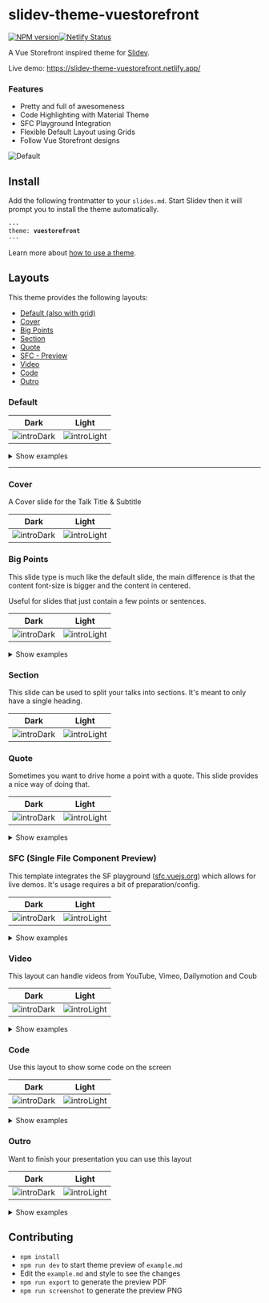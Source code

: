 # slidev-theme-vuestorefront

[![NPM version](https://img.shields.io/npm/v/slidev-theme-vuestorefront?color=3AB9D4&label=)](https://www.npmjs.com/package/slidev-theme-vuestorefront)[![Netlify Status](https://api.netlify.com/api/v1/badges/6ec33b49-92d9-4315-bbf7-f222a4fae33e/deploy-status)](https://app.netlify.com/sites/slidev-theme-vuestorefront/deploys)

A Vue Storefront inspired theme for [Slidev](https://github.com/slidevjs/slidev).

Live demo: https://slidev-theme-vuestorefront.netlify.app/

### Features

* Pretty and full of awesomeness
* Code Highlighting with Material Theme
* SFC Playground Integration
* Flexible Default Layout using Grids
* Follow Vue Storefront designs

![Default](screenshots/light/002.png)

## Install

Add the following frontmatter to your `slides.md`. Start Slidev then it will prompt you to install the theme automatically.

<pre><code>---
theme: <b>vuestorefront</b>
---</code></pre>

Learn more about [how to use a theme](https://sli.dev/themes/use).

## Layouts

This theme provides the following layouts:

- [Default (also with grid)](https://github.com/vuestorefront/slidev-theme-vuestorefront#default)
- [Cover](https://github.com/vuestorefront/slidev-theme-vuestorefront#cover)
- [Big Points](https://github.com/vuestorefront/slidev-theme-vuestorefront#big-points)
- [Section](https://github.com/vuestorefront/slidev-theme-vuestorefront#section)
- [Quote](https://github.com/vuestorefront/slidev-theme-vuestorefront#quote)
- [SFC - Preview](https://github.com/vuestorefront/slidev-theme-vuestorefront#sfc-single-file-component-preview)
- [Video](https://github.com/vuestorefront/slidev-theme-vuestorefront#video)
- [Code](https://github.com/vuestorefront/slidev-theme-vuestorefront#code)
- [Outro](https://github.com/vuestorefront/slidev-theme-vuestorefront#outro)

### Default
Dark                       | Light
:-------------------------:|:-------------------------:
![introDark](./screenshots/dark/002.png) | ![introLight](./screenshots/light/002.png)

<details>
  <summary>Show examples</summary>
    The default slide has a few tricks up it's sleeve.

    It an of course be used as-is:

    ```frontmatter
    ---

    # This will be the heading

    And this can be used as test below it

    - We can have a list.
    - With a few items.

    ---

    ```

    But it can also have the title in a special row:

    ```frontmatter
    ---
    contextTitle: "Vue Storefront 2"
    name: Perfect acceleration
    title: Perfect acceleration
    text: "Best starting point for any eCommerce project.
    Don’t waste months on repetitive groundwork and focus
    on your own features & customization"
    titleRow: true
    cols: '1-1'
    ---

    This content can now be styled/positioned independent of the title,
    because it will be in a separate grid cell.

    ---
    ```

    We can also do a quick column:

    ```frontmatter
    ---
    cols: 1-1 # Other values: 2-1 or 1-2, as well as any valid grid-cols-* class from windiwcss
    ---

    This will go in the left column

    :::right:::

    This will go into the right column

    ---
    ```

    You can also combine this with the separate titleRow:

    ```frontmatter
    ---
    contextTitle: "Vue Storefront 2"
    name: Perfect acceleration
    title: Perfect acceleration
    text: "Best starting point for any eCommerce project.
    Don’t waste months on repetitive groundwork and focus
    on your own features & customization"
    titleRow: true
    cols: '1-1'
    ---

    - Ready eCommerce theme
    - Server-Side Rendering and JAM Stack
    - Fast and scalable
    - Fast, accessible, easy to customize

    ::right::

    ```html
    <template>
      <h1>Hello World"</h1>
      <div class="message">{{ message }}</div>
    </template>
    <script>
      export default {
        data:() => ({
          message: 'Great to be here!',
        })
      }
    </script>
    <style scoped>
      .message {
        color: red;
      }
    </style>
    ```
</details>

---

### Cover

A Cover slide for the Talk Title & Subtitle

Dark                       | Light
:-------------------------:|:-------------------------:
![introDark](./screenshots/dark/001.png) | ![introLight](./screenshots/light/001.png)


### Big Points

This slide type is much like the default slide, the main difference is that the content font-size is bigger and the content in centered.

Useful for slides that just contain a few points or sentences.

Dark                       | Light
:-------------------------:|:-------------------------:
![introDark](./screenshots/dark/005.png) | ![introLight](./screenshots/light/005.png)


<details>
  <summary>Show examples</summary>
    ```frontmatter
    ---
    layout: big-points
    titleRow: true
    ---

    # Need to make a few big points?

    - Increased font size...
    - ...and centered content
    - Also show badges <Badge type="info">info</Badge><Badge type="success">success</Badge><Badge type="warn">warn</Badge><Badge type="error">error</Badge><Badge type="default">default</Badge>
    - help stressing a few points

    ```
</details>

### Section

This slide can be used to split your talks into sections. It's meant to only have a single heading.

Dark                       | Light
:-------------------------:|:-------------------------:
![introDark](./screenshots/dark/003.png) | ![introLight](./screenshots/light/003.png)

### Quote

Sometimes you want to drive home a point with a quote. This slide provides a nice way of doing that.

Dark                       | Light
:-------------------------:|:-------------------------:
![introDark](./screenshots/dark/004.png) | ![introLight](./screenshots/light/004.png)

<details>
  <summary>Show examples</summary>
    ```frontmatter
    ---
    layout: quote
    author: Bob Ross
    ---

    # We don't make mistakes, just happy little accidents.

    ---
    ```
</details>

### SFC (Single File Component Preview)

This template integrates the SF playground ([sfc.vuejs.org](https://sfc.vuejs.org)) which allows for live demos. It's usage requires a bit of preparation/config.

Dark                       | Light
:-------------------------:|:-------------------------:
![introDark](./screenshots/dark/009.png) | ![introLight](./screenshots/light/009.png)

<details>
  <summary>Show examples</summary>
    #### Config

    ```ts
    // ./setup/main.ts
    import { defineAppSetup } from '@slidev/types'

    // use Vite's raw imports to get file content as string
    // (see: https://vitejs.dev/guide/features.html#static-assets)
    import Test from '../examples/Test.vue?raw'
    import App from '../examples/App.vue?raw'
    import Child from '../examples/Child.vue?raw'


    interface Examples {
      [key: string]: string | {
        [key: string]: string
      }
    }
    const examples: Examples = {
      // for examples consisting of a single file,
      // just pass its content as value
      // File will be named App.vue
      Test: Test,
      // to construct an example from multiple files,
      // or have a custom name for the file,
      // pass an object where each key is the filename
      // and value is the file content string
      Multiple: {
        'App.vue': App,
        'Child.vue': Child,
      }
    }

    export default defineAppSetup(({ app }) => {
      // use app.provide to make all examples
      // available to the SFC Slide implementation
      app.provide('sfc-examples', examples)
    })
    ```

    ### Usage

    ```frontmatter
    ---
    layout: sfc
    example: Test
    ---

    # This will be the slide's title
    ```
</details>

### Video
This layout can handle videos from YouTube, Vimeo, Dailymotion and Coub

Dark                       | Light
:-------------------------:|:-------------------------:
![introDark](./screenshots/dark/008.png) | ![introLight](./screenshots/light/008.png)


<details>
  <summary>Show examples</summary>
    ```frontmatter
    ---
    layout: video
    video: https://www.youtube.com/watch?v=BRVhZcObPQU
    ---

    # You can include Video!
    ```
</details>

### Code
Use this layout to show some code on the screen

Dark                       | Light
:-------------------------:|:-------------------------:
![introDark](./screenshots/dark/007.png) | ![introLight](./screenshots/light/007.png)


<details>
  <summary>Show examples</summary>
    ```frontmatter
        ---
        layout: default
        ---
        # Code

        Use code snippets and get the highlighting directly!

        ```html
        <template>
          <h1>Hello World"</h1>
          <div class="message">{{ message }}</div>
        </template>
        <script>
          export default {
            data:() => ({
              message: 'Great to be here!',
            })
          }
        </script>
        <style scoped>
          .message {
            color: red;
          }
        </style>
        ```
    ```
</details>

### Outro
Want to finish your presentation you can use this layout

Dark                       | Light
:-------------------------:|:-------------------------:
![introDark](./screenshots/dark/010.png) | ![introLight](./screenshots/light/010.png)


<details>
  <summary>Show examples</summary>
    ```frontmatter
       ---
      layout: outro
      author: Heitor Ramon Ribeiro
      website: 'https://vuestorefront.io'
      email: 'heitor@vuestorefront.io'
      twitter: '@bloo_df'
      github: 'bloodf'
      linkedin: 'heitorramon'
      repository: 'github.com/vuestorefront/slidev-theme-vuestorefront'
      hostedSlides: 'github.com/vuestorefront/slidev-theme-vuestorefront'
      ---

      # Thank you for listening!
      ## It's Q&A time!
    ```
</details>


## Contributing

- `npm install`
- `npm run dev` to start theme preview of `example.md`
- Edit the `example.md` and style to see the changes
- `npm run export` to generate the preview PDF
- `npm run screenshot` to generate the preview PNG
